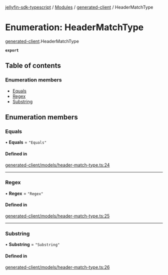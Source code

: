 [jellyfin-sdk-typescript](../README.md) / [Modules](../modules.md) / [generated-client](../modules/generated_client.md) / HeaderMatchType

# Enumeration: HeaderMatchType

[generated-client](../modules/generated_client.md).HeaderMatchType

**`export`**

## Table of contents

### Enumeration members

- [Equals](generated_client.HeaderMatchType.md#equals)
- [Regex](generated_client.HeaderMatchType.md#regex)
- [Substring](generated_client.HeaderMatchType.md#substring)

## Enumeration members

### Equals

• **Equals** = `"Equals"`

#### Defined in

[generated-client/models/header-match-type.ts:24](https://github.com/thornbill/jellyfin-sdk-typescript/blob/e430881/src/generated-client/models/header-match-type.ts#L24)

___

### Regex

• **Regex** = `"Regex"`

#### Defined in

[generated-client/models/header-match-type.ts:25](https://github.com/thornbill/jellyfin-sdk-typescript/blob/e430881/src/generated-client/models/header-match-type.ts#L25)

___

### Substring

• **Substring** = `"Substring"`

#### Defined in

[generated-client/models/header-match-type.ts:26](https://github.com/thornbill/jellyfin-sdk-typescript/blob/e430881/src/generated-client/models/header-match-type.ts#L26)
